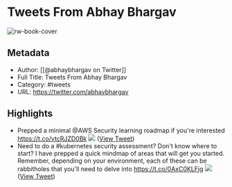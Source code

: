 # Tweets From Abhay Bhargav

![rw-book-cover](https://pbs.twimg.com/profile_images/1630493044079493125/fe02YQUT.jpg)

## Metadata
- Author: [[@abhaybhargav on Twitter]]
- Full Title: Tweets From Abhay Bhargav
- Category: #tweets
- URL: https://twitter.com/abhaybhargav

## Highlights
- Prepped a minimal @AWS Security learning roadmap if you're interested https://t.co/vtcRJZD0Bk
  ![](https://pbs.twimg.com/media/FdrVmolWYAQapsm.jpg) ([View Tweet](https://twitter.com/abhaybhargav/status/1574805885167308802))
- Need to do a #kubernetes security assessment? Don't know where to start? 
  I have prepped a quick mindmap of areas that will get you started. Remember, depending on your environment, each of these can be rabbitholes that you'll need to delve into https://t.co/0AxC0KLFjg
  ![](https://pbs.twimg.com/media/FgflPc5XoAIe3Sc.jpg) ([View Tweet](https://twitter.com/abhaybhargav/status/1587489453324599300))
